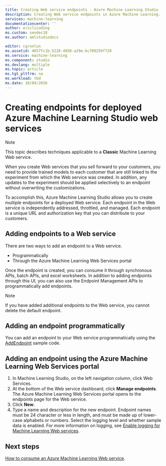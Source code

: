 ```yaml
---
title: Creating Web service endpoints - Azure Machine Learning Studio | Microsoft Docs
description: Creating Web service endpoints in Azure Machine Learning. Each endpoint in the Web service is independently addressed, throttled, and managed.
services: machine-learning
documentationcenter: ''
author: ericlicoding
ms.custom: seodec18
ms.author: amlstudiodocs

editor: cgronlun
ms.assetid: 4657fc1b-5228-4950-a29e-bc709259f728
ms.service: machine-learning
ms.component: studio
ms.devlang: multiple
ms.topic: article
ms.tgt_pltfrm: na
ms.workload: tbd
ms.date: 10/04/2016
---
```

# Creating endpoints for deployed Azure Machine Learning Studio web services
> [!NOTE]
>  This topic describes techniques applicable to a **Classic** Machine Learning Web service.
> 
> 

When you create Web services that you sell forward to your customers, you need to provide trained models to each customer that are still linked to the experiment from which the Web service was created. In addition, any updates to the experiment should be applied selectively to an endpoint without overwriting the customizations.

To accomplish this, Azure Machine Learning Studio allows you to create multiple endpoints for a deployed Web service. Each endpoint in the Web service is independently addressed, throttled, and managed. Each endpoint is a unique URL and authorization key that you can distribute to your customers.



## Adding endpoints to a Web service
There are two ways to add an endpoint to a Web service.

* Programmatically
* Through the Azure Machine Learning Web Services portal

Once the endpoint is created, you can consume it through synchronous APIs, batch APIs, and excel worksheets. In addition to adding endpoints through this UI, you can also use the Endpoint Management APIs to programmatically add endpoints.

> [!NOTE]
> If you have added additional endpoints to the Web service, you cannot delete the default endpoint.
> 
> 

## Adding an endpoint programmatically
You can add an endpoint to your Web service programmatically using the [AddEndpoint](https://github.com/raymondlaghaeian/AML_EndpointMgmt/blob/master/Program.cs) sample code.

## Adding an endpoint using the Azure Machine Learning Web Services portal
1. In Machine Learning Studio, on the left navigation column, click Web Services.
2. At the bottom of the Web service dashboard, click **Manage endpoints**. The Azure Machine Learning Web Services portal opens to the endpoints page for the Web service.
3. Click **New**.
4. Type a name and description for the new endpoint. Endpoint names must be 24 character or less in length, and must be made up of lower-case alphabets or numbers. Select the logging level and whether sample data is enabled. For more information on logging, see [Enable logging for Machine Learning Web services](web-services-logging.md).

## Next steps
[How to consume an Azure Machine Learning Web service](consume-web-services.md).

